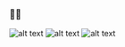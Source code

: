 ### 👨‍💻
![alt text](https://run.kaist.ac.kr/badges/codeforces/tanvirdeol2003.svg)
![alt text](https://img.shields.io/badge/DMOJ-1604-purple?style=flat&logo=sourcegraph&logoColor=yellow&link=http://www.dmoj.ca/user/tanvirdeol2003)
![alt text](https://img.shields.io/badge/CodeChef-1627-blue?style=flat&logo=codechef&link=https://www.codechef.com/users/tanvirdeol2003)

